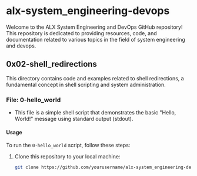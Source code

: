 # alx-system_engineering-devops

Welcome to the ALX System Engineering and DevOps GitHub repository! This repository is dedicated to providing resources, code, and documentation related to various topics in the field of system engineering and devops.

## 0x02-shell_redirections

This directory contains code and examples related to shell redirections, a fundamental concept in shell scripting and system administration.

### File: 0-hello_world

- This file is a simple shell script that demonstrates the basic "Hello, World!" message using standard output (stdout).

#### Usage

To run the `0-hello_world` script, follow these steps:

1. Clone this repository to your local machine:
   ```sh
   git clone https://github.com/yourusername/alx-system_engineering-devops.git

